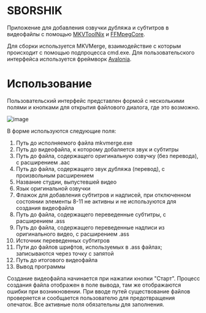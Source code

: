 # SBORSHIK
Приложение для добавления озвучки дубляжа и субтитров в видеофайлы с помощью [MKVToolNix](https://mkvtoolnix.download) и [FFMpegCore](https://github.com/rosenbjerg/FFMpegCore). 

Для сборки используется MKVMerge, взаимодействие с которым происходит с помощью подпроцесса cmd.exe. Для пользовательского интерфейса используется фреймворк [Avalonia](https://avaloniaui.net).

# Использование

Пользовательский интерфейс представлен формой с несколькими полями и кнопками для открытия файлового диалога, где это возможно.

![image](https://github.com/idriana/SBORSHIK/assets/57726132/0bcead73-e397-4632-840a-1ef7cdd124de)

В форме используются следующие поля:

1. Путь до исполняемого файла mkvmerge.exe
2. Путь до видеофайла, к которому добаляется звук и субтитры
3. Путь до файла, содержащего оригинальную озвучку (без перевода), с расширением .aac
4. Путь до файла, содержащего звук дубляжа (перевод), с произвольным расширением
5. Название студии, выпустевшей видео
6. Язык оригинальной озвучки
7. Флажок для добавления субтитров и надписей, при отключенном состоянии элементы 8-11 не активны и не используются для создания видеофайла
8. Путь до файла, содержащего переведенные субтитры, с расширением .ass
9. Путь до файла, содержащего переведенные надписи из оригинального видео, с расширением .ass
10. Источник переведенных субтитров
11. Пути до файлов шрифтов, используемых в .ass файлах; записываются через точку с запятой
12. Путь до итогового видеофайла
13. Вывод программы

Создание видеофайла начинается при нажатии кнопки "Старт". Процесс создания файла отображен в поле вывода, там же отображаются ошибки при возникновении. При вводе путей существование файлов проверяется и сообщается пользователю для предотвращения опечаток. Все активные поля обязательны для заполнения.
